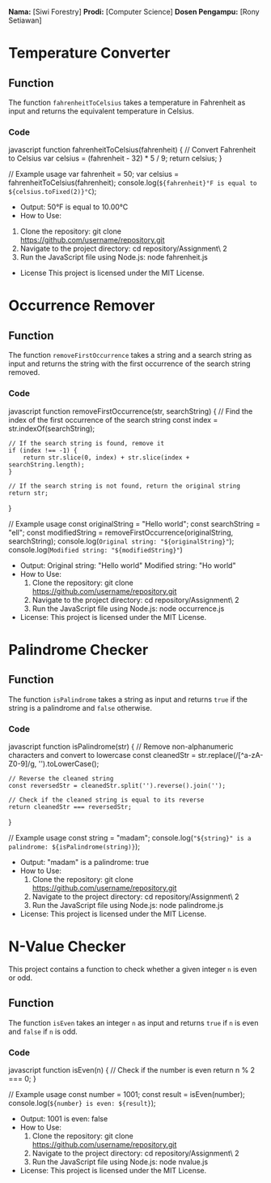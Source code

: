 **Nama:** [Siwi Forestry]
**Prodi:** [Computer Science]
**Dosen Pengampu:** [Rony Setiawan]


# Temperature Converter

## Function

The function `fahrenheitToCelsius` takes a temperature in Fahrenheit as input and returns the equivalent temperature in Celsius.

### Code

javascript
function fahrenheitToCelsius(fahrenheit) {
    // Convert Fahrenheit to Celsius
    var celsius = (fahrenheit - 32) * 5 / 9;
    return celsius;
}

// Example usage
var fahrenheit = 50;
var celsius = fahrenheitToCelsius(fahrenheit);
console.log(`${fahrenheit}°F is equal to ${celsius.toFixed(2)}°C`);

* Output:
50°F is equal to 10.00°C
* How to Use:
 1. Clone the repository:
    git clone https://github.com/username/repository.git
 2. Navigate to the project directory:
    cd repository/Assignment\ 2
 3. Run the JavaScript file using Node.js:
    node fahrenheit.js
* License
This project is licensed under the MIT License.


# Occurrence Remover

## Function

The function `removeFirstOccurrence` takes a string and a search string as input and returns the string with the first occurrence of the search string removed.

### Code

javascript
function removeFirstOccurrence(str, searchString) {
    // Find the index of the first occurrence of the search string
    const index = str.indexOf(searchString);

    // If the search string is found, remove it
    if (index !== -1) {
        return str.slice(0, index) + str.slice(index + searchString.length);
    }

    // If the search string is not found, return the original string
    return str;
}

// Example usage
const originalString = "Hello world";
const searchString = "ell";
const modifiedString = removeFirstOccurrence(originalString, searchString);
console.log(`Original string: "${originalString}"`);
console.log(`Modified string: "${modifiedString}"`)

* Output:
Original string: "Hello world"
Modified string: "Ho world"
* How to Use:
    1. Clone the repository:
        git clone https://github.com/username/repository.git
    2. Navigate to the project directory:
        cd repository/Assignment\ 2
    3. Run the JavaScript file using Node.js:
        node occurrence.js
* License:
This project is licensed under the MIT License.


# Palindrome Checker

## Function

The function `isPalindrome` takes a string as input and returns `true` if the string is a palindrome and `false` otherwise.

### Code

javascript
function isPalindrome(str) {
    // Remove non-alphanumeric characters and convert to lowercase
    const cleanedStr = str.replace(/[^a-zA-Z0-9]/g, '').toLowerCase();

    // Reverse the cleaned string
    const reversedStr = cleanedStr.split('').reverse().join('');

    // Check if the cleaned string is equal to its reverse
    return cleanedStr === reversedStr;
}

// Example usage
const string = "madam";
console.log(`"${string}" is a palindrome: ${isPalindrome(string)}`);

* Output:
"madam" is a palindrome: true
* How to Use:
    1. Clone the repository:
        git clone https://github.com/username/repository.git
    2. Navigate to the project directory:
        cd repository/Assignment\ 2
    3. Run the JavaScript file using Node.js:
        node palindrome.js
* License:
This project is licensed under the MIT License.


# N-Value Checker

This project contains a function to check whether a given integer `n` is even or odd.

## Function

The function `isEven` takes an integer `n` as input and returns `true` if `n` is even and `false` if `n` is odd.

### Code

javascript
function isEven(n) {
    // Check if the number is even
    return n % 2 === 0;
}

// Example usage
const number = 1001;
const result = isEven(number);
console.log(`${number} is even: ${result}`);

* Output:
1001 is even: false
* How to Use:
    1. Clone the repository:
        git clone https://github.com/username/repository.git
    2. Navigate to the project directory:
        cd repository/Assignment\ 2
    3. Run the JavaScript file using Node.js:
        node nvalue.js
* License:
This project is licensed under the MIT License.







